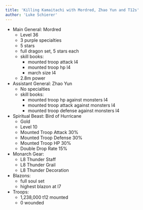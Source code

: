 ```yaml
---
title: 'Killing Kamaitachi with Mordred, Zhao Yun and T12s'
author: 'Luke Schierer'
---
```


- Main General: Mordred
  - Level 36
  - 3 purple specialties
  - 5 stars
  - full dragon set, 5 stars each
  - skill books:
    - mounted troop attack l4
    - mounted troop hp l4
    - march size l4
  - 2.8m power
- Assistant General: Zhao Yun
  - No specialties
  - skill books:
    - mounted troop hp against monsters l4
    - mounted troop attack against monsters l4
    - mounted troop defense against monsters l4
- Spiritual Beast: Bird of Hurricane
  - Gold
  - Level 10
  - Mounted Troop Attack 30%
  - Mounted Troop Defense 30%
  - Mounted Troop HP 30%
  - Double Drop Rate 15%
- Monarch Gear:
  - L8 Thunder Staff
  - L8 Thunder Grail
  - L8 Thunder Decoration
- Blazons:
  - full soul set
  - highest blazon at l7
- Troops:
  - 1,238,000 t12 mounted
  - 0 wounded
